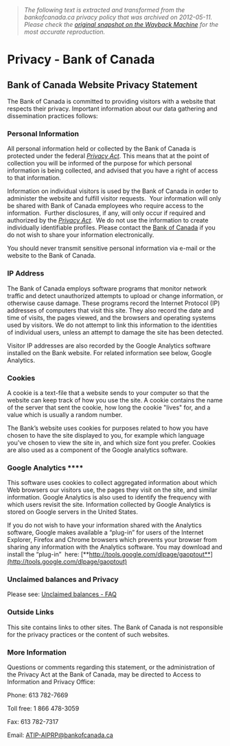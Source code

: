 > *The following text is extracted and transformed from the bankofcanada.ca privacy policy that was archived on 2012-05-11. Please check the [original snapshot on the Wayback Machine](https://web.archive.org/web/20120511003950id_/http%3A//www.bankofcanada.ca/privacy) for the most accurate reproduction.*

# Privacy - Bank of Canada

## Bank of Canada Website Privacy Statement

The Bank of Canada is committed to providing visitors with a website that respects their privacy. Important information about our data gathering and dissemination practices follows:

### Personal Information

All personal information held or collected by the Bank of Canada is protected under the federal [_Privacy Act_](http://laws.justice.gc.ca/en/P-21/index.html). This means that at the point of collection you will be informed of the purpose for which personal information is being collected, and advised that you have a right of access to that information.

Information on individual visitors is used by the Bank of Canada in order to administer the website and fulfill visitor requests.  Your information will only be shared with Bank of Canada employees who require access to the information.  Further disclosures, if any, will only occur if required and authorized by the [_Privacy Act_](http://laws.justice.gc.ca/en/P-21/index.html).  We do not use the information to create individually identifiable profiles. Please contact the [Bank of Canada](http://www.bankofcanada.ca/about/contact-information/) if you do not wish to share your information electronically.

You should never transmit sensitive personal information via e-mail or the website to the Bank of Canada.

### IP Address

The Bank of Canada employs software programs that monitor network traffic and detect unauthorized attempts to upload or change information, or otherwise cause damage. These programs record the Internet Protocol (IP) addresses of computers that visit this site. They also record the date and time of visits, the pages viewed, and the browsers and operating systems used by visitors. We do not attempt to link this information to the identities of individual users, unless an attempt to damage the site has been detected.

Visitor IP addresses are also recorded by the Google Analytics software installed on the Bank website. For related information see below, Google Analytics.

### Cookies

A cookie is a text-file that a website sends to your computer so that the website can keep track of how you use the site. A cookie contains the name of the server that sent the cookie, how long the cookie "lives" for, and a value which is usually a random number.

The Bank’s website uses cookies for purposes related to how you have chosen to have the site displayed to you, for example which language you've chosen to view the site in, and which size font you prefer. Cookies are also used as a component of the Google analytics software.

### Google Analytics ****

This software uses cookies to collect aggregated information about which Web browsers our visitors use, the pages they visit on the site, and similar information. Google Analytics is also used to identify the frequency with which users revisit the site. Information collected by Google Analytics is stored on Google servers in the United States.

If you do not wish to have your information shared with the Analytics software, Google makes available a “plug-in” for users of the Internet Explorer, Firefox and Chrome browsers which prevents your browser from sharing any information with the Analytics software. You may download and install the “plug-in”  here: [**http://tools.google.com/dlpage/gaoptout**](http://tools.google.com/dlpage/gaoptout)

### Unclaimed balances and Privacy

Please see: [Unclaimed balances - FAQ ](http://www.bankofcanada.ca/about/faq/)

### Outside Links

This site contains links to other sites. The Bank of Canada is not responsible for the privacy practices or the content of such websites.

### More Information

Questions or comments regarding this statement, or the administration of the Privacy Act at the Bank of Canada, may be directed to Access to Information and Privacy Office:

Phone: 613 782-7669

Toll free: 1 866 478-3059

Fax: 613 782-7317

Email: [ATIP-AIPRP@bankofcanada.ca](mailto:ATIP-AIPRP@bankofcanada.ca)
